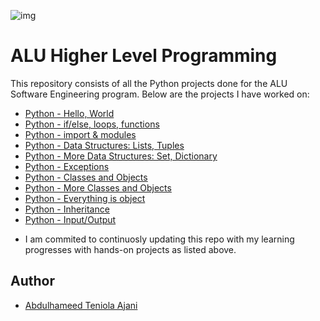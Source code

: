 ![img](https://start.alueducation.com/resource/1568810909000/AluLogoForAdmissions)

# ALU Higher Level Programming

This repository consists of all the Python projects done for the ALU Software Engineering program. Below are the projects I have worked on:

* [Python - Hello, World](python-hello_world)
* [Python - if/else, loops, functions](./python-if_else_loops_functions)
* [Python - import & modules](./python-import_modules)
* [Python - Data Structures: Lists, Tuples](./python-data_structures)
* [Python - More Data Structures: Set, Dictionary](./python-more_data_structures)
* [Python - Exceptions](./python-exceptions)
* [Python - Classes and Objects](./python-classes)
* [Python - More Classes and Objects](./python-more_classes)
* [Python - Everything is object](./python-everything_is_object)
* [Python - Inheritance](./python-inheritance)
* [Python - Input/Output](./python-input_output)

- I am commited to continuosly updating this repo with my learning progresses with hands-on projects as listed above.

## Author 
* [Abdulhameed Teniola Ajani](https://www.linkedin.com/in/abdulhameed-ajani/) 
